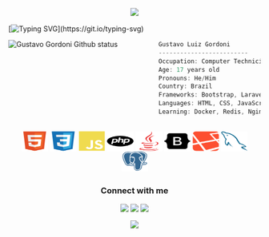 <p align="center">
  <img src="https://capsule-render.vercel.app/api?type=waving&color=gradient&height=90"/>
</p>

[![Typing SVG](https://readme-typing-svg.demolab.com?font=Helvetica+Neue&size=35&color=DEE2E6&center=true&Center=true&width=1000&lines=Hello%2C+World!%F0%9F%91%8B;My+name+is+Gustavo+Gordoni;I'm+17+years+old;I'm+a+computer+technician+student+at+IFSP;Well%2C+welcome!;'-')](https://git.io/typing-svg)

<img align="left" src="https://github-readme-stats.vercel.app/api/top-langs/?username=gustavogordoni&show_icons=true&theme=radical" alt="Gustavo Gordoni Github status" width="300" /> 

```csharp
Gustavo Luiz Gordoni
-------------------------
Occupation: Computer Technician Student
Age: 17 years old
Pronouns: He/Him
Country: Brazil
Frameworks: Bootstrap, Laravel
Languages: HTML, CSS, JavaScript, PHP, Java
Learning: Docker, Redis, Nginx
```

<div style="display: inline_block" align="center"><br>
    <img align="center" alt="Gordoni-HTML" height="40" width="53" src="https://raw.githubusercontent.com/devicons/devicon/master/icons/html5/html5-original.svg">
    <img align="center" alt="Gordoni-CSS" height="40" width="53" src="https://raw.githubusercontent.com/devicons/devicon/master/icons/css3/css3-original.svg">
    <img align="center" alt="Gordoni-Js" height="40" width="53" src="https://raw.githubusercontent.com/devicons/devicon/master/icons/javascript/javascript-plain.svg">
    <img align="center" alt="Gordoni-PHP" height="40" width="53" src="https://raw.githubusercontent.com/devicons/devicon/master/icons/php/php-plain.svg">
    <img align="center" alt="Gordoni-Java" height="40" width="53" src="https://raw.githubusercontent.com/devicons/devicon/master/icons/java/java-plain.svg">
    <img align="center" alt="Gordoni-Bootstrap" height="40" width="53" src="https://raw.githubusercontent.com/devicons/devicon/master/icons/bootstrap/bootstrap-plain.svg">
    <img align="center" alt="Gordoni-Laravel" height="40" width="53" src="https://raw.githubusercontent.com/devicons/devicon/master/icons/laravel/laravel-plain.svg">
    <img align="center" alt="Gordoni-MySQL" height="40" width="53" src="https://raw.githubusercontent.com/devicons/devicon/master/icons/mysql/mysql-plain.svg">  
    <img align="center" alt="Gordoni-Potsgress" height="40" width="53" src="https://raw.githubusercontent.com/devicons/devicon/master/icons/postgresql/postgresql-plain.svg">

</div>

##
  
<h3 align="center">Connect with me</h3>
<div align="center">
  <p>  
    <a href="https://www.instagram.com/gustavo_gordoni/"><img src="https://img.shields.io/badge/-Instagram-%23E4405F?style=for-the-badge&logo=instagram&logoColor=white" target="_blank"></a>
    <a href="https://www.linkedin.com/in/gustavo-gordoni"><img src="https://img.shields.io/badge/-LinkedIn-%230077B5?style=for-the-badge&logo=linkedin&logoColor=white" target="_blank"></a>
    <a href="mailto:gustavogordoni1@gmail.com"><img src="https://img.shields.io/badge/-Gmail-%23333?style=for-the-badge&logo=gmail&logoColor=white" target="_blank"></a>
  </p>
</div>

<p align="center">
  <img src="https://capsule-render.vercel.app/api?type=waving&color=gradient&height=90&section=footer"/>
</p>
